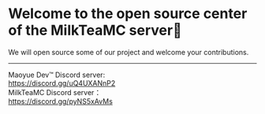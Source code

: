 # Welcome to the open source center of the MilkTeaMC server👋
We will open source some of our project and welcome your contributions.   
***
Maoyue Dev:tm: Discord server:   
https://discord.gg/uQ4UXANnP2  
MilkTeaMC Discord server：  
https://discord.gg/pyNS5xAvMs 
